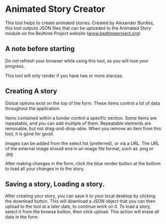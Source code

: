 # Animated Story Creator

This tool helps to create animated stories. Created by Alexander Burdiss,
this tool outputs JSON files that can be uploaded to the Animated Story
module on the Bedtime Project website (www.bedtimeproject.org)

## A note before starting

Do not refresh your browser while using this tool, as you will lose your
progress.

This tool will only render if you have two or more stanzas.

## Creating A story

Global options exist on the top of the form. These items control a lot of data
throughout the application.

Items contained within a border control a specific section. Some items are
repeatable, and you can add multiple of them. Repeatable elements are removable,
but not drag-and-drop-able. When you remove an item from this tool, it is gone
for good.

Images can be added from the select list (preferred), or via a URL. The URL
of the external image should end in an image file format, such as .png or .jpg

After making changes in the form, click the blue render button at the bottom
to load all your changes in to the story.

## Saving a story, Loading a story.

After creating your story, you can save it to your local desktop by clicking
the download button. This will download a JSON object that you can then upload
to the tool at a later date, to continue work on it. To load a story, select
it from the browse button, then click upload. This action will erase all data
in the form.
